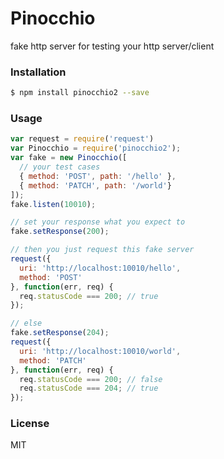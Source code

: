 
Pinocchio
==========================
fake http server for testing your http server/client

### Installation
```sh
$ npm install pinocchio2 --save
```

### Usage
```js
var request = require('request')
var Pinocchio = require('pinocchio2');
var fake = new Pinocchio([
  // your test cases
  { method: 'POST', path: '/hello' },
  { method: 'PATCH', path: '/world'}
]);
fake.listen(10010);

// set your response what you expect to
fake.setResponse(200);

// then you just request this fake server
request({
  uri: 'http://localhost:10010/hello',
  method: 'POST'
}, function(err, req) {
  req.statusCode === 200; // true
});

// else
fake.setResponse(204);
request({
  uri: 'http://localhost:10010/world',
  method: 'PATCH'
}, function(err, req) {
  req.statusCode === 200; // false
  req.statusCode === 204; // true
});
```

### License
MIT